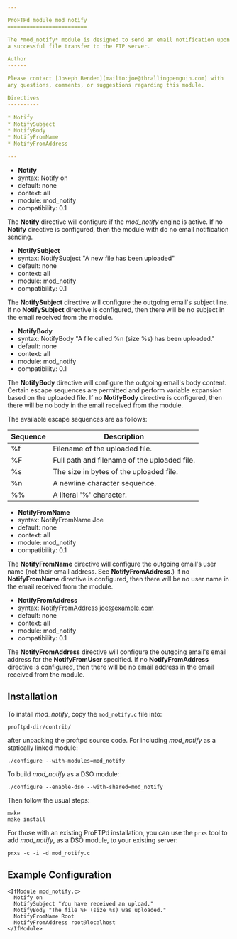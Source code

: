 ```yaml
---

ProFTPd module mod_notify
=========================

The *mod_notify* module is designed to send an email notification upon
a successful file transfer to the FTP server.

Author
------

Please contact [Joseph Benden](mailto:joe@thrallingpenguin.com) with
any questions, comments, or suggestions regarding this module.

Directives
----------

* Notify
* NotifySubject
* NotifyBody
* NotifyFromName
* NotifyFromAddress

---
```


* **Notify**
 * syntax: Notify on
 * default: none
 * context: all
 * module: mod_notify
 * compatibility: 0.1

The **Notify** directive will configure if the *mod_notify* engine is
active. If no **Notify** directive is configured, then the module with
do no email notification sending.

* **NotifySubject**
 * syntax: NotifySubject "A new file has been uploaded"
 * default: none
 * context: all
 * module: mod_notify
 * compatibility: 0.1

The **NotifySubject** directive will configure the outgoing email's
subject line. If no **NotifySubject** directive is configured, then
there will be no subject in the email received from the module.

* **NotifyBody**
 * syntax: NotifyBody "A file called %n (size %s) has been uploaded."
 * default: none
 * context: all
 * module: mod_notify
 * compatibility: 0.1

The **NotifyBody** directive will configure the outgoing email's body
content. Certain escape sequences are permitted and perform variable
expansion based on the uploaded file. If no **NotifyBody** directive
is configured, then there will be no body in the email received from
the module.

The available escape sequences are as follows:

|Sequence|Description                                 |
|--------|--------------------------------------------|
|%f      |Filename of the uploaded file.              |
|%F      |Full path and filename of the uploaded file.|
|%s      |The size in bytes of the uploaded file.     |
|%n      |A newline character sequence.               |
|%%      |A literal '%' character.                    |

* **NotifyFromName**
 * syntax: NotifyFromName Joe
 * default: none
 * context: all
 * module: mod_notify
 * compatibility: 0.1

The **NotifyFromName** directive will configure the outgoing email's
user name (not their email address. See **NotifyFromAddress**.) If no
**NotifyFromName** directive is configured, then there will be no user
name in the email received from the module.

* **NotifyFromAddress**
 * syntax: NotifyFromAddress joe@example.com
 * default: none
 * context: all
 * module: mod_notify
 * compatibility: 0.1

The **NotifyFromAddress** directive will configure the outgoing
email's email address for the **NotifyFromUser** specified. If no
**NotifyFromAddress** directive is configured, then there will be no
email address in the email received from the module.

Installation
------------

To install *mod_notify*, copy the `mod_notify.c` file into:

    proftpd-dir/contrib/

after unpacking the proftpd source code. For including *mod_notify* as
a statically linked module:

    ./configure --with-modules=mod_notify

To build *mod_notify* as a DSO module:

    ./configure --enable-dso --with-shared=mod_notify

Then follow the usual steps:

    make
    make install

For those with an existing ProFTPd installation, you can use the
`prxs` tool to add *mod_notify*, as a DSO module, to your existing
server:

    prxs -c -i -d mod_notify.c

Example Configuration
---------------------

    <IfModule mod_notify.c>
      Notify on
      NotifySubject "You have received an upload."
      NotifyBody "The file %F (size %s) was uploaded."
      NotifyFromName Root
      NotifyFromAddress root@localhost
    </IfModule>
